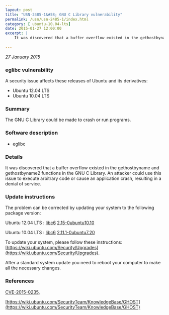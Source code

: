 ```yaml
---
layout: post
title: "USN-2485-1&#58; GNU C Library vulnerability"
permalink: /usn/usn-2485-1/index.html
category: [ ubuntu-10.04-lts]
date: 2015-01-27 12:00:00
excerpt: |
    It was discovered that a buffer overflow existed in the gethostbyname and gethostbyname2 functions in the GNU C Library. An attacker could use this issue to execute arbitrary code or cause an application crash, resulting in a denial of service. 
    
--- 
```

 
 

*27 January 2015*

### eglibc vulnerability

A security issue affects these releases of Ubuntu and its derivatives:

* Ubuntu 12.04 LTS
* Ubuntu 10.04 LTS

### Summary

The GNU C Library could be made to crash or run programs. 

### Software description

* eglibc 

### Details

It was discovered that a buffer overflow existed in the gethostbyname and gethostbyname2 functions in the GNU C Library. An attacker could use this issue to execute arbitrary code or cause an application crash, resulting in a denial of service. 

### Update instructions

The problem can be corrected by updating your system to the following package version:

Ubuntu 12.04 LTS
 : [libc6](https://launchpad.net/ubuntu/+source/eglibc) <span> [2.15-0ubuntu10.10](https://launchpad.net/ubuntu/+source/eglibc/2.15-0ubuntu10.10) </span> 

Ubuntu 10.04 LTS
 : [libc6](https://launchpad.net/ubuntu/+source/eglibc) <span> [2.11.1-0ubuntu7.20](https://launchpad.net/ubuntu/+source/eglibc/2.11.1-0ubuntu7.20) </span> 

To update your system, please follow these instructions: [https://wiki.ubuntu.com/Security/Upgrades](https://wiki.ubuntu.com/Security/Upgrades).

After a standard system update you need to reboot your computer to make all the necessary changes. 

### References

 
 [CVE-2015-0235](http://people.ubuntu.com/~ubuntu-security/cve/CVE-2015-0235), 

 [https://wiki.ubuntu.com/SecurityTeam/KnowledgeBase/GHOST](https://wiki.ubuntu.com/SecurityTeam/KnowledgeBase/GHOST)
 

